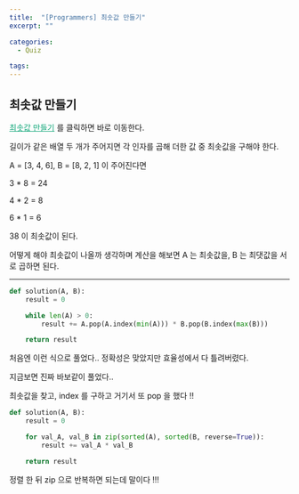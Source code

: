 ```yaml
---
title:  "[Programmers] 최솟값 만들기"
excerpt: ""

categories:
  - Quiz

tags:
---
```


## 최솟값 만들기

<a href="https://programmers.co.kr/learn/courses/30/lessons/12941" style="color:#0FA678" target="_blank">최솟값 만들기</a> 를 클릭하면 바로 이동한다.

길이가 같은 배열 두 개가 주어지면 각 인자를 곱해 더한 값 중 최솟값을 구해야 한다.

A = [3, 4, 6], B = [8, 2, 1] 이 주어진다면

3 * 8 = 24

4 * 2 = 8

6 * 1 = 6

38 이 최솟값이 된다.

어떻게 해야 최솟값이 나올까 생각하며 계산을 해보면 A 는 최솟값을, B 는 최댓값을 서로 곱하면 된다.

---

```python
def solution(A, B):
	result = 0

	while len(A) > 0:
		result += A.pop(A.index(min(A))) * B.pop(B.index(max(B)))

	return result
```

처음엔 이런 식으로 풀었다.. 정확성은 맞았지만 효율성에서 다 틀려버렸다.

지금보면 진짜 바보같이 풀었다..

최솟값을 찾고, index 를 구하고 거기서 또 pop 을 했다 !!

```python
def solution(A, B):
	result = 0

	for val_A, val_B in zip(sorted(A), sorted(B, reverse=True)):
		result += val_A * val_B

	return result
```

정렬 한 뒤 zip 으로 반복하면 되는데 말이다 !!!